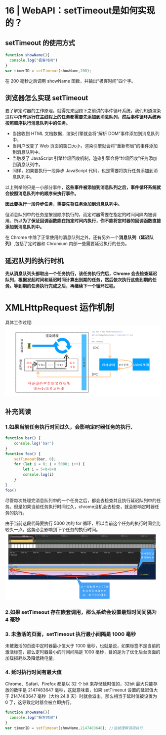 # 16 | WebAPI：setTimeout是如何实现的？

## setTimeout 的使用方式
```js
function showName(){
  console.log("极客时间")
}
var timerID = setTimeout(showName,200);
```
在 200 毫秒之后调用 showName 函数，并输出“极客时间”四个字。

## 浏览器怎么实现 setTimeout
要了解定时器的工作原理，就得先来回顾下之前讲的事件循环系统，我们知道渲染进程中**所有运行在主线程上的任务都需要先添加到消息队列，然后事件循环系统再按照顺序执行消息队列中的任务。**

- 当接收到 HTML 文档数据，渲染引擎就会将“解析 DOM”事件添加到消息队列中，
- 当用户改变了 Web 页面的窗口大小，渲染引擎就会将“重新布局”的事件添加到消息队列中。
- 当触发了 JavaScript 引擎垃圾回收机制，渲染引擎会将“垃圾回收”任务添加到消息队列中。
- 同样，如果要执行一段异步 JavaScript 代码，也是需要将执行任务添加到消息队列中。

以上列举的只是一小部分事件，**这些事件被添加到消息队列之后，事件循环系统就会按照消息队列中的顺序来执行事件。**

**因此要执行一段异步任务，需要先将任务添加到消息队列中。**

但消息队列中的任务是按照顺序执行的，而定时器需要在指定的时间间隔内被调用。所以**为了保证回调函数能在指定时间内执行，你不能将定时器的回调函数直接添加到消息队列中。**

在 Chrome 中除了正常使用的消息队列之外，还有另外一个**消息队列（延迟队列）**,包括了定时器和 Chromium 内部一些需要延迟执行的任务。

## 延迟队列的执行时机

**先从消息队列头部取出一个任务执行，该任务执行完后，Chrome 会去检查延迟队列，根据发起时间和延迟时间计算出到期的任务，然后依次执行这些到期的任务。等到期的任务执行完成之后，再继续下一个循环过程。**



# XMLHttpRequest 运作机制
具体工作过程:
![16-17 setTimeout-XMLHttpRequest是如何实现的-2023-12-17-14-40-15](/attachments/16-17%20setTimeout-XMLHttpRequest是如何实现的-2023-12-17-14-40-15.png)

## 补充阅读
### 1.如果当前任务执行时间过久，会影响定时器任务的执行、
```js
function bar() {
    console.log('bar')
}
function foo() {
    setTimeout(bar, 0);
    for (let i = 0; i < 5000; i++) {
        let i = 5+8+8+8
        console.log(i)
    }
}
foo()
```

尽管每次处理完消息队列中的一个任务之后，都会去检查并且执行延迟队列中的任务。但是如果当前任务执行时间过久，chrome没机会去检查，就会影响定时器任务的执行。

由于当前这段代码要执行 5000 次的 for 循环，所以当前这个任务的执行时间会比较久一点。这势必会影响到下个任务的执行时间。
![16 setTimeout是如何实现的-2023-12-17-13-49-16](/attachments/16%20setTimeout是如何实现的-2023-12-17-13-49-16.png)
### 2.如果 setTimeout 存在嵌套调用，那么系统会设置最短时间间隔为 4 毫秒
### 3. 未激活的页面，setTimeout 执行最小间隔是 1000 毫秒
未被激活的页面中定时器最小值大于 1000 毫秒，也就是说，如果标签不是当前的激活标签，那么定时器最小的时间间隔是 1000 毫秒，目的是为了优化后台页面的加载损耗以及降低耗电量。
### 4. 延时执行时间有最大值
Chrome、Safari、Firefox 都是以 32 个 bit 来存储延时值的，32bit 最大只能存放的数字是 2147483647 毫秒，这就意味着，如果 setTimeout 设置的延迟值大于 2147483647 毫秒（大约 24.8 天）时就会溢出，那么相当于延时值被设置为 0 了，这导致定时器会被立即执行。
```js
function showName(){
  console.log("极客时间")
}
var timerID = setTimeout(showName,2147483648); //会被理解调用执行
```